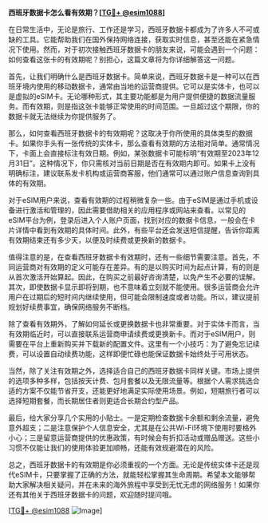 **西班牙数据卡怎么看有效期？[[TG💪+ @esim1088](https://t.me/s/esim1088)]**

在日常生活中，无论是旅行、工作还是学习，西班牙数据卡都成为了许多人不可或缺的工具。它能帮助我们在国外保持网络连接，获取实时信息，甚至还能在紧急情况下使用。然而，对于初次接触西班牙数据卡的朋友来说，可能会遇到一个问题：如何查看这张卡的有效期呢？别担心，这篇文章将为你详细解答这一问题。

首先，让我们明确什么是西班牙数据卡。简单来说，西班牙数据卡是一种可以在西班牙境内使用的移动数据卡，通常由当地的运营商提供。它可以是实体卡，也可以是虚拟的eSIM卡。无论哪种形式，其主要功能都是为用户提供便捷的数据流量服务。而有效期，则是指这张卡能够正常使用的时间范围。一旦超过这个期限，你的数据卡就无法继续为你提供服务了。

那么，如何查看西班牙数据卡的有效期呢？这取决于你所使用的具体类型的数据卡。如果你手头有一张传统的实体卡，那么查看有效期的方法相对简单。通常情况下，卡面上会直接标注有效日期。例如，某张数据卡可能标明“有效期至2023年12月31日”。这种情况下，你只需核对当前日期是否在有效期内即可。如果卡上没有明确标注，建议联系发卡机构或运营商客服，他们通常可以通过账户信息查询到具体的有效期。

对于eSIM用户来说，查看有效期的过程稍微复杂一些。由于eSIM是通过手机或设备进行激活和管理的，因此需要借助相关的应用程序或网站来查看。以常见的eSIM平台为例，登录后进入个人账户页面，找到对应的数据卡信息，一般会在卡片详情中看到有效期的具体时间。此外，有些平台还会发送短信提醒，告诉你距离有效期结束还有多少天，以便及时续费或更换新的数据卡。

值得注意的是，在查看西班牙数据卡有效期时，还有一些细节需要注意。首先，不同运营商对有效期的定义可能存在差异。有的是以购买时间为起点计算，有的则是从首次激活开始算起。因此，在购买之前最好咨询清楚，以免产生不必要的误解。其次，即使数据卡显示即将到期，也不意味着立刻就不能使用。很多运营商会允许用户在过期后的短时间内继续使用，但可能会限制速度或者功能。所以，建议提前规划好续费事宜，确保网络服务不断档。

除了查看有效期外，了解如何延长或更换数据卡也非常重要。对于实体卡而言，当有效期临近时，可以直接联系运营商申请续费或更换新卡。而对于eSIM用户，则需要在平台上重新购买并下载新的配置文件。这里有一个小技巧：为了避免忘记续费，可以设置自动续费功能，这样即便忙碌也能保证数据卡始终处于可用状态。

当然，除了关注有效期之外，选择适合自己的西班牙数据卡同样关键。市场上提供的选项多种多样，包括按天计费、包月套餐以及无限流量等。根据个人需求挑选合适的方案不仅能节省开支，还能更好地满足实际使用场景。例如，短期旅行者可以选择短期套餐，而长期居住者则更适合长期合约型产品。

最后，给大家分享几个实用的小贴士。一是定期检查数据卡余额和剩余流量，避免意外超支；二是注意保护个人信息安全，尤其是在公共Wi-Fi环境下使用时要格外小心；三是留意运营商提供的优惠政策，有时候会有折扣活动或赠品赠送。这些小习惯不仅能让我们的使用体验更加顺畅，还能有效规避潜在的风险。

总之，西班牙数据卡的有效期是你必须重视的一个方面。无论是传统实体卡还是现代eSIM卡，只要掌握了正确的方法，就能轻松掌握其生命周期。希望本文能够帮助大家解决相关疑问，并在未来的海外旅程中享受到无忧无虑的网络服务！如果你还有其他关于西班牙数据卡的问题，欢迎随时提问哦。

[[TG💪+ @esim1088](https://t.me/s/esim1088) ![Image](https://i.postimg.cc/4NQfJmqS/Snipaste-2025-05-13-00-14-12.png)]